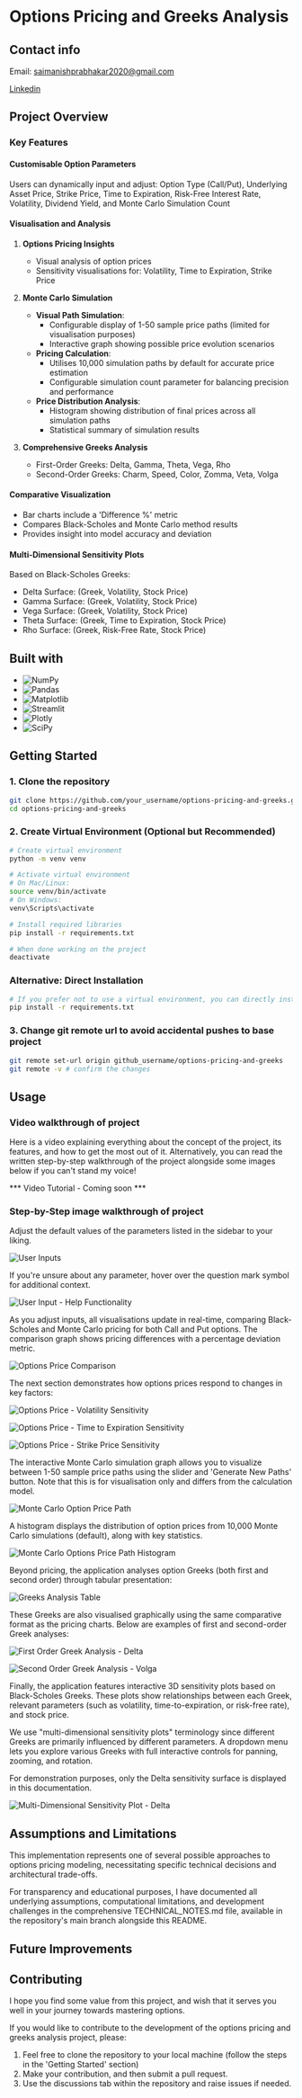 # Options Pricing and Greeks Analysis

## Contact info

Email: saimanishprabhakar2020@gmail.com

[Linkedin](https://www.linkedin.com/in/saimanish-prabhakar-3074351a0/)

## Project Overview

### Key Features

#### Customisable Option Parameters
Users can dynamically input and adjust: Option Type (Call/Put), Underlying Asset Price, Strike Price, Time to Expiration, Risk-Free Interest Rate, Volatility, Dividend Yield, and Monte Carlo Simulation Count

#### Visualisation and Analysis

1. **Options Pricing Insights**
   - Visual analysis of option prices
   - Sensitivity visualisations for: Volatility, Time to Expiration, Strike Price

2. **Monte Carlo Simulation**

   - **Visual Path Simulation**: 
     - Configurable display of 1-50 sample price paths (limited for visualisation purposes)
     - Interactive graph showing possible price evolution scenarios
   - **Pricing Calculation**:
     - Utilises 10,000 simulation paths by default for accurate price estimation
     - Configurable simulation count parameter for balancing precision and performance
   - **Price Distribution Analysis**:
     - Histogram showing distribution of final prices across all simulation paths
     - Statistical summary of simulation results

4. **Comprehensive Greeks Analysis**
   - First-Order Greeks: Delta, Gamma, Theta, Vega, Rho
   - Second-Order Greeks: Charm, Speed, Color, Zomma, Veta, Volga

#### Comparative Visualization
- Bar charts include a 'Difference %' metric
- Compares Black-Scholes and Monte Carlo method results
- Provides insight into model accuracy and deviation

#### Multi-Dimensional Sensitivity Plots

Based on Black-Scholes Greeks:
- Delta Surface: (Greek, Volatility, Stock Price)
- Gamma Surface: (Greek, Volatility, Stock Price)
- Vega Surface: (Greek, Volatility, Stock Price)
- Theta Surface: (Greek, Time to Expiration, Stock Price)
- Rho Surface: (Greek, Risk-Free Rate, Stock Price)

## Built with

- <img src="https://img.shields.io/badge/NumPy-013243?style=for-the-badge&logo=numpy&logoColor=white" alt="NumPy">

- <img src="https://img.shields.io/badge/Pandas-150458?style=for-the-badge&logo=pandas&logoColor=white" alt="Pandas">

- <img src="https://img.shields.io/badge/Matplotlib-11557c?style=for-the-badge&logo=python&logoColor=white" alt="Matplotlib">

- <img src="https://img.shields.io/badge/Streamlit-FF4B4B?style=for-the-badge&logo=streamlit&logoColor=white" alt="Streamlit">

- <img src="https://img.shields.io/badge/Plotly-3F4F75?style=for-the-badge&logo=plotly&logoColor=white" alt="Plotly">

- <img src="https://img.shields.io/badge/SciPy-8CAAE6?style=for-the-badge&logo=scipy&logoColor=white" alt="SciPy">

## Getting Started

### 1. Clone the repository
```bash
git clone https://github.com/your_username/options-pricing-and-greeks.git
cd options-pricing-and-greeks
```
### 2. Create Virtual Environment (Optional but Recommended)
```bash
# Create virtual environment
python -m venv venv

# Activate virtual environment
# On Mac/Linux:
source venv/bin/activate
# On Windows:
venv\Scripts\activate

# Install required libraries
pip install -r requirements.txt

# When done working on the project
deactivate
```
### Alternative: Direct Installation
```bash
# If you prefer not to use a virtual environment, you can directly install dependencies
pip install -r requirements.txt
```
### 3. Change git remote url to avoid accidental pushes to base project
```bash
git remote set-url origin github_username/options-pricing-and-greeks
git remote -v # confirm the changes
```

## Usage

### Video walkthrough of project

Here is a video explaining everything about the concept of the project, its features, and how to get the most 
out of it. Alternatively, you can read the written step-by-step walkthrough of the project alongside some images 
below if you can't stand my voice!

*** Video Tutorial - Coming soon ***

### Step-by-Step image walkthrough of project

Adjust the default values of the parameters listed in the sidebar to your liking. 

![User Inputs](images/User_Input_Parameters.png)

If you're unsure about any parameter, hover over the question mark symbol for additional context.

![User Input - Help Functionality](images/Help_Functionality_User_Inputs.png)

As you adjust inputs, all visualisations update in real-time, comparing Black-Scholes and Monte Carlo pricing for both Call and Put options. The comparison graph shows pricing differences with a percentage deviation metric.

![Options Price Comparison](images/Example_Options_Price_Comparison_Graph.png)

The next section demonstrates how options prices respond to changes in key factors:

![Options Price - Volatility Sensitivity](images/Example_Volatility_Sensitivity_Options_Price_graph.png)

![Options Price - Time to Expiration Sensitivity](images/Example_TimetoExpiration_Options_Price_graph.png)

![Options Price - Strike Price Sensitivity](images/Example_StrikePriceSensitivity_Options_Price_graph.png)

The interactive Monte Carlo simulation graph allows you to visualize between 1-50 sample price paths using the slider and 'Generate New Paths' button. Note that this is for visualisation only and differs from the calculation model.

![Monte Carlo Option Price Path](images/Example_Monte_Carlo_Price_Sim_Paths_graph.png)

A histogram displays the distribution of option prices from 10,000 Monte Carlo simulations (default), along with key statistics.

![Monte Carlo Options Price Path Histogram](images/Example_Monte_Carlo_Price_Distribution_graph.png)

Beyond pricing, the application analyses option Greeks (both first and second order) through tabular presentation:

![Greeks Analysis Table](images/Example_Greeks_Analysis_Tables.png)

These Greeks are also visualised graphically using the same comparative format as the pricing charts. Below are examples of first and second-order Greek analyses:

![First Order Greek Analysis - Delta](images/Example_FirstOrderGreeks_Delta_graph.png)

![Second Order Greek Analysis - Volga](images/Example_SecondOrderGreeks_Volga_graph.png)

Finally, the application features interactive 3D sensitivity plots based on Black-Scholes Greeks. These plots show relationships between each Greek, relevant parameters (such as volatility, time-to-expiration, or risk-free rate), and stock price. 

We use "multi-dimensional sensitivity plots" terminology since different Greeks are primarily influenced by different parameters. A dropdown menu lets you explore various Greeks with full interactive controls for panning, zooming, and rotation.

For demonstration purposes, only the Delta sensitivity surface is displayed in this documentation.

![Multi-Dimensional Sensitivity Plot - Delta](images/BS_Multi-Dimensional_Sensitivity_Delta_Plot.png)

## Assumptions and Limitations

This implementation represents one of several possible approaches to options pricing modeling, necessitating specific technical decisions and architectural trade-offs. 

For transparency and educational purposes, I have documented all underlying assumptions, computational limitations, and development challenges in the comprehensive TECHNICAL_NOTES.md file, available in the repository's main branch alongside this README. 

## Future Improvements



## Contributing

I hope you find some value from this project, and wish that it serves you well in your journey towards mastering options.

If you would like to contribute to the development of the options pricing and greeks analysis project, please:

1. Feel free to clone the repository to your local machine (follow the steps in the 'Getting Started' section)
2. Make your contribution, and then submit a pull request.
3. Use the discussions tab within the repository and raise issues if needed.

